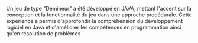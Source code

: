 Un jeu de type "Démineur" a été développé en JAVA, mettant l'accent sur la conception et la fonctionnalité du jeu dans une approche procédurale. Cette expérience a permis d'approfondir la compréhension du développement logiciel en Java et d'améliorer les compétences en programmation ainsi qu'en résolution de problèmes
